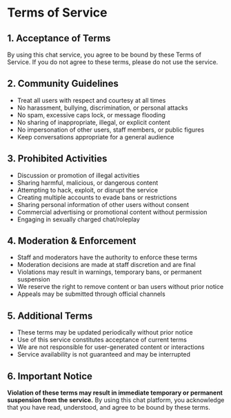 # Terms of Service

## 1. Acceptance of Terms

By using this chat service, you agree to be bound by these Terms of Service. If you do not agree to these terms, please do not use the service.

## 2. Community Guidelines

- Treat all users with respect and courtesy at all times
- No harassment, bullying, discrimination, or personal attacks
- No spam, excessive caps lock, or message flooding
- No sharing of inappropriate, illegal, or explicit content
- No impersonation of other users, staff members, or public figures
- Keep conversations appropriate for a general audience

## 3. Prohibited Activities

- Discussion or promotion of illegal activities
- Sharing harmful, malicious, or dangerous content
- Attempting to hack, exploit, or disrupt the service
- Creating multiple accounts to evade bans or restrictions
- Sharing personal information of other users without consent
- Commercial advertising or promotional content without permission
- Engaging in sexually charged chat/roleplay

## 4. Moderation & Enforcement

- Staff and moderators have the authority to enforce these terms
- Moderation decisions are made at staff discretion and are final
- Violations may result in warnings, temporary bans, or permanent suspension
- We reserve the right to remove content or ban users without prior notice
- Appeals may be submitted through official channels

## 5. Additional Terms

- These terms may be updated periodically without prior notice
- Use of this service constitutes acceptance of current terms
- We are not responsible for user-generated content or interactions
- Service availability is not guaranteed and may be interrupted

## 6. Important Notice

**Violation of these terms may result in immediate temporary or permanent suspension from the service.** By using this chat platform, you acknowledge that you have read, understood, and agree to be bound by these terms.